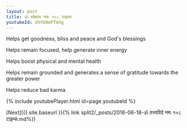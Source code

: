 ```yaml
---
layout: post
title: ॐ स्वेक्षाय नमः १०८ टाइम्स
youtubeId: XhYU0ePTmhg
---
```

 
 
Helps get goodness, bliss and peace and God's blessings
 
Helps remain focused, help generate inner energy 
 
Helps boost physical and mental health 
 
Helps remain grounded and generates a sense of gratitude towards the greater power 
 
Helps reduce bad karma
 
 
 
 


{% include youtubePlayer.html id=page.youtubeId %}
 
[Next]({{ site.baseurl }}{% link  split2/_posts/2016-06-18-ॐ तत्त्वविदे नमः १०८ टाइम्स.md%})
 
